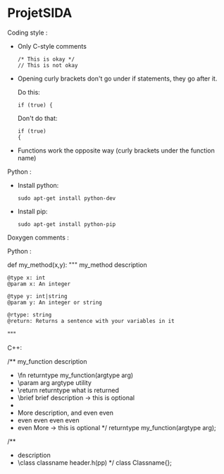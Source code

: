 # ProjetSIDA

Coding style :

- Only C-style comments

  ```
  /* This is okay */
  // This is not okay
  ```

- Opening curly brackets don't go under if statements, they go after it.

  Do this:

  ```
  if (true) {   
  ```

  Don't do that:

  ```
  if (true)
  {
  ```

- Functions work the opposite way (curly brackets under the function name)

Python :

- Install python:
    ```
    sudo apt-get install python-dev
    ```

- Install pip:
    ```
    sudo apt-get install python-pip
    ```


Doxygen comments :

Python :
  
  def my_method(x,y):
  """
    my_method description

    @type x: int
    @param x: An integer

    @type y: int|string
    @param y: An integer or string

    @rtype: string
    @return: Returns a sentence with your variables in it
  """


C++:
  

  /** my_function description
   * \fn returntype my_function(argtype arg)
   * \param arg argtype utility
   * \return returntype what is returned
   * \brief brief description -> this is optional
   * 
   * More description, and even even
   * even even even even
   * even More -> this is optional
   */
  returntype my_function(argtype arg);


  /** 
   * description 
   * \class classname header.h(pp)
   */
  class Classname{};